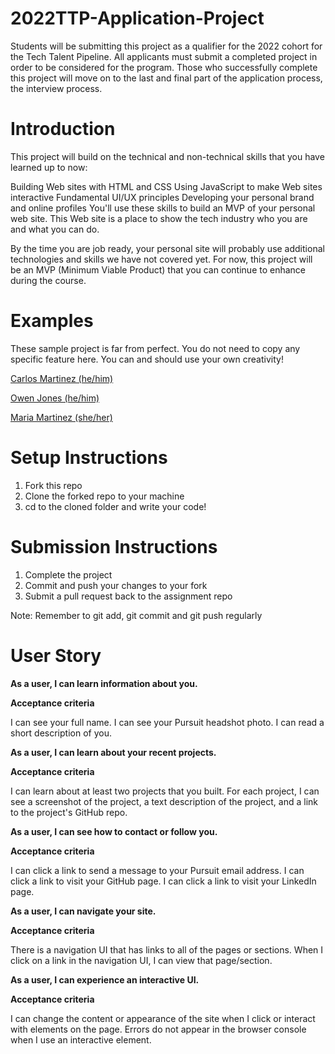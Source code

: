 # 2022TTP-Application-Project
Students will be submitting this project as a qualifier for the 2022 cohort for the Tech Talent Pipeline. 
All applicants must submit a completed project in order to be considered for the program. Those who successfully complete this project will move on to the last and final part of the application process, the interview process.

# Introduction
This project will build on the technical and non-technical skills that you have learned up to now:

Building Web sites with HTML and CSS
Using JavaScript to make Web sites interactive
Fundamental UI/UX principles
Developing your personal brand and online profiles
You'll use these skills to build an MVP of your personal web site. This Web site is a place to show the tech industry who you are and what you can do.

By the time you are job ready, your personal site will probably use additional technologies and skills we have not covered yet. 
For now, this project will be an MVP (Minimum Viable Product) that you can continue to enhance during the course.

# Examples
These sample project is far from perfect. You do not need to copy any specific feature here. You can and should use your own creativity!

[Carlos Martinez (he/him)](https://carlosmartinez.dev/)

[Owen Jones (he/him)](https://ojonesdev.netlify.app/)

[Maria Martinez (she/her)](https://marializa.netlify.app/)

# Setup Instructions
1. Fork this repo
2. Clone the forked repo to your machine
3. cd to the cloned folder and write your code!

# Submission Instructions

1. Complete the project
2. Commit and push your changes to your fork
3. Submit a pull request back to the assignment repo

Note: Remember to git add, git commit and git push regularly

# User Story

**As a user, I can learn information about you.**

**Acceptance criteria**

I can see your full name.
I can see your Pursuit headshot photo.
I can read a short description of you.

**As a user, I can learn about your recent projects.**

**Acceptance criteria**

I can learn about at least two projects that you built.
For each project, I can see a screenshot of the project, a text description of the project, and a link to the project's GitHub repo.

**As a user, I can see how to contact or follow you.**

**Acceptance criteria**

I can click a link to send a message to your Pursuit email address.
I can click a link to visit your GitHub page.
I can click a link to visit your LinkedIn page.

**As a user, I can navigate your site.**

**Acceptance criteria**

There is a navigation UI that has links to all of the pages or sections.
When I click on a link in the navigation UI, I can view that page/section.

**As a user, I can experience an interactive UI.**

**Acceptance criteria**

I can change the content or appearance of the site when I click or interact with elements on the page.
Errors do not appear in the browser console when I use an interactive element.
